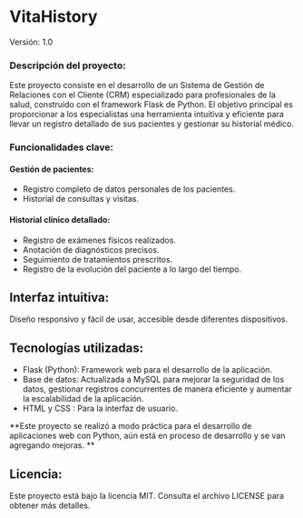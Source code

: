 # VitaHistory
Versión: 1.0
### Descripción del proyecto:

Este proyecto consiste en el desarrollo de un Sistema de Gestión de Relaciones con el Cliente (CRM) especializado para profesionales de la salud, construido con el framework Flask de Python. El objetivo principal es proporcionar a los especialistas una herramienta intuitiva y eficiente para llevar un registro detallado de sus pacientes y gestionar su historial médico.

### Funcionalidades clave:

#### Gestión de pacientes:
- Registro completo de datos personales de los pacientes.
- Historial de consultas y visitas.

#### Historial clínico detallado:
- Registro de exámenes físicos realizados.
- Anotación de diagnósticos precisos.
- Seguimiento de tratamientos prescritos.
- Registro de la evolución del paciente a lo largo del tiempo.

## Interfaz intuitiva:
Diseño responsivo y fácil de usar, accesible desde diferentes dispositivos.

## Tecnologías utilizadas:

- Flask (Python): Framework web para el desarrollo de la aplicación.
- Base de datos: Actualizada a MySQL para mejorar la seguridad de los datos, gestionar registros concurrentes de manera eficiente y aumentar la escalabilidad de la aplicación.
- HTML y CSS : Para la interfaz de usuario.

**Este proyecto se realizó a modo práctica para el desarrollo de aplicaciones web con Python, aún está en proceso de desarrollo y se van agregando mejoras. **

## Licencia:
Este proyecto está bajo la licencia MIT. Consulta el archivo LICENSE para obtener más detalles.

